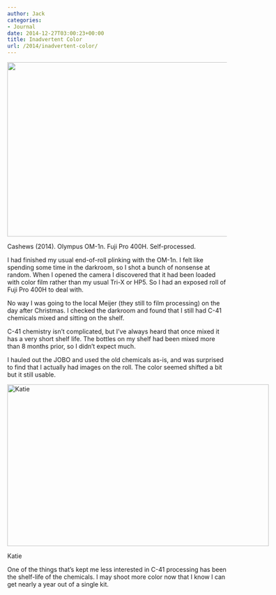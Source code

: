 ```yaml
---
author: Jack
categories:
- Journal
date: 2014-12-27T03:00:23+00:00
title: Inadvertent Color
url: /2014/inadvertent-color/
---
```


<img style="max-height: none; max-width: 100%;" src="/img/2014/12/1_16113737601_a353134703_k.jpg" alt="" width="600" height="400" />

Cashews (2014). Olympus OM-1n. Fuji Pro 400H. Self-processed.

I had finished my usual end-of-roll plinking with the OM-1n. I felt like spending some time in the darkroom, so I shot a bunch of nonsense at random. When I opened the camera I discovered that it had been loaded with color film rather than my usual Tri-X or HP5. So I had an exposed roll of Fuji Pro 400H to deal with.

No way I was going to the local Meijer (they still to film processing) on the day after Christmas. I checked the darkroom and found that I still had C-41 chemicals mixed and sitting on the shelf.

C-41 chemistry isn’t complicated, but I’ve always heard that once mixed it has a very short shelf life. The bottles on my shelf had been mixed more than 8 months prior, so I didn’t expect much.

I hauled out the JOBO and used the old chemicals as-is, and was surprised to find that I actually had images on the roll. The color seemed shifted a bit but it still usable.

<div id="attachment_4106" style="width: 610px" class="wp-caption alignnone">
  <a href="/img/2014/12/16113766001_528478e164_h-e1419769829676.jpg"><img class="size-full wp-image-4106" src="/img/2014/12/16113766001_528478e164_h-e1419769829676.jpg" alt="Katie" width="600" height="371" /></a>
  
  <p class="wp-caption-text">
    Katie
  </p>
</div>

One of the things that’s kept me less interested in C-41 processing has been the shelf-life of the chemicals. I may shoot more color now that I know I can get nearly a year out of a single kit.